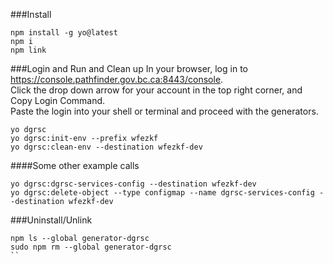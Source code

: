 ###Install
```
npm install -g yo@latest
npm i
npm link
```

###Login and Run and Clean up
In your browser, log in to https://console.pathfinder.gov.bc.ca:8443/console.  
Click the drop down arrow for your account in the top right corner, and Copy Login Command.  
Paste the login into your shell or terminal and proceed with the generators.  

```
yo dgrsc
yo dgrsc:init-env --prefix wfezkf
yo dgrsc:clean-env --destination wfezkf-dev
```

####Some other example calls
```
yo dgrsc:dgrsc-services-config --destination wfezkf-dev
yo dgrsc:delete-object --type configmap --name dgrsc-services-config --destination wfezkf-dev
```


###Uninstall/Unlink
```
npm ls --global generator-dgrsc
sudo npm rm --global generator-dgrsc
``
